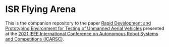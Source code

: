 # ISR Flying Arena

This is the companion repository to the paper [Rapid Development and Prototyping Environment for Testing of Unmanned Aerial Vehicles](https://ieeexplore.ieee.org/document/9429816) presented at the [2021 IEEE International Conference on Autonomous Robot Systems and Competitions (ICARSC)](https://ieeexplore.ieee.org/xpl/conhome/9429752/proceeding).
